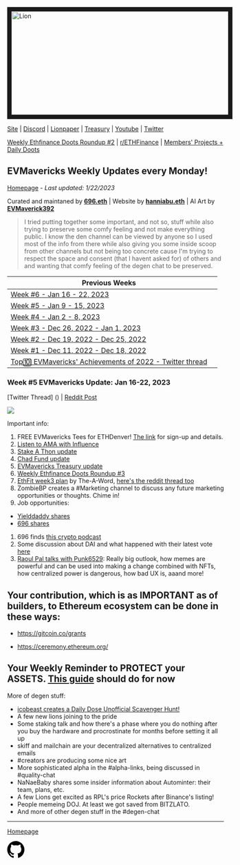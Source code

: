 <meta name="viewport" content="width=device-width,initial-scale=1">
<link rel="stylesheet" href="https://etheralpha.github.io/readme-themes/deep-blue.css">


    
<a href="https://looksrare.org/collections/0x7dDAA898D33D7aB252Ea5F89f96717c47B2fEE6e#items" target="_blank">
    <svg height="40" width="40" aria-hidden="true" viewBox="0 0 16 16" version="1.1" width="32" data-view-component="true" class="octicon octicon-mark-github v-align-left">
      <img src="https://i.imgur.com/aI3pPvn.png" 
alt="Lion" width="640" height="240" border=10" />
</a>    
                                            
                                      
[Site](https://dao.evmavericks.xyz) | [Discord](https://discord.gg/evmavericks) | [Lionpaper](https://mirror.xyz/0xCF68C873D6925F30FFF58E2BdF2D8DA4c9c6f0Be/61meL896f1tgAIwpEyK8UR4OR9eP_igPGKZO5WneN8M) | [Treasury](https://etherscan.io/address/0x29816f59f1c7e1ba69289cf486556929f7743ca2) | [Youtube](https://www.youtube.com/@evmavericks) | [Twitter](https://twitter.com/EVMavericks)
                                              
[Weekly Ethfinance Doots Roundup #2](https://www.youtube.com/watch?v=qIyhvrrMG1s) | [r/ETHFinance](https://www.reddit.com/r/ethfinance/) | [Members' Projects + Daily Doots](https://dailydoots.com/#projects)
                                                                                  
                                              
## EVMavericks Weekly Updates every Monday!
[Homepage](https://evmavericks-weekly.netlify.app) - *Last updated: 1/22/2023*


 
Curated and maintaned by **[696.eth](https://twitter.com/696_eth)** | Website by **[hanniabu.eth](https://etheralpha.org/)** | AI Art by **[EVMaverick392](https://twitter.com/EVMaverick392)**


    
> I tried putting together some important, and not so, stuff while also trying to preserve some comfy feeling and not make everything public. I know the den channel can be viewed by anyone so I used most of the info from there while also giving you some inside scoop from other channels but not being too concrete cause I'm trying to respect the space and consent (that I havent asked for) of others and and wanting that comfy feeling of the degen chat to be preserved.

| Previous Weeks |   |
|--------------|---|
[Week #6 - Jan 16 - 22, 2023](https://week6--evmavericks-weekly.netlify.app)|
[Week #5 - Jan 9 - 15, 2023](https://week5--evmavericks-weekly.netlify.app)|
[Week #4 - Jan 2 - 8, 2023](https://week4--evmavericks-weekly.netlify.app)|
[Week #3 - Dec 26, 2022 - Jan 1, 2023](https://week3--evmavericks-weekly.netlify.app)|
[Week #2 - Dec 19, 2022 - Dec 25, 2022](https://week2--evmavericks-weekly.netlify.app)|
[Week #1 - Dec 11, 2022 - Dec 18, 2022](https://week1--evmavericks-weekly.netlify.app)|
[Top🔟 EVMavericks' Achievements of 2022 - Twitter thread](https://twitter.com/696_eth/status/1609278972193538050)|


### Week #5 EVMavericks Update: Jan 16-22, 2023
                                              
[Twitter Thread] () | [Reddit Post](https://www.reddit.com/r/ethfinance/comments/10j5dkj/daily_general_discussion_january_23_2023/j5ijuli/)

![](https://i.imgur.com/QfJvHxa.png)
                                              
Important info:

1. FREE EVMavericks Tees for ETHDenver! [The link](https://discord.com/channels/963992696387694592/1064925676479729705) for sign-up and details. 
1. [Listen to AMA with Influence](https://spotifyanchor-web.app.link/e/qpvpXvLeHwb) 
1. [Stake A Thon update](https://i.imgur.com/j7Pkpwp.png)
1. [Chad Fund update](https://i.imgur.com/0IhMHPV.png)
1. [EVMavericks Treasury update](https://docs.google.com/spreadsheets/d/1SUlyDlSXU7vG8Us80ssonWoTtneuNTYEE4TIChRSG6E/edit?usp=sharing)
1. [Weekly Ethfinance Doots Roundup #3](https://youtu.be/W4T2x_TomXA)
1. [EthFit week3 plan](https://i.imgur.com/bRw8XYH.png) by The-A-Word, [here's the reddit thread too](https://www.reddit.com/r/EthFitness/comments/zub9d8/rethfitness_lounge)
1. ZombieBP creates a #Marketing channel to discuss any future marketing opportunities or thoughts. Chime in!
1. Job opportunities: 
* [Yielddaddy shares](https://jobs.lever.co/ethereumfoundation/89ff5705-3351-422d-a5d1-b0805e95edec)
* [696 shares](https://www.linkedin.com/jobs/view/3437614612/?refId=59b8f80f-8b98-485d-b84b-81a6f7567e73&trackingId=vNJ3t8fpSzKmItvQpExITQ%3D%3D)
1. 696 finds [this crypto podcast](https://podcasts.google.com/feed/aHR0cHM6Ly9mZWVkcy5tZWdhcGhvbmUuZm0vdW50b2xkc3Rvcmllcw)
1. Some discussion about DAI and what happened with their latest vote [here](https://twitter.com/chrisblec/status/1616118862772158464?s=46&t=enwcrWOGQoednj5tqKuR_w)
1. [Raoul Pal talks with Punk6529](https://www.realvision.com/shows/raoul-pal-adventures-in-crypto/videos/the-world-according-to-punk-6529-mXg5?tab=details): Really big outlook, how memes are powerful and can be used into making a change combined with NFTs, how centralized power is dangerous, how bad UX is, aaand more! 

## Your contribution, which is as IMPORTANT as of builders, to Ethereum ecosystem can be done in these ways:
                                                                    
* https://gitcoin.co/grants
                                              
* https://ceremony.ethereum.org/

## Your Weekly Reminder to PROTECT your ASSETS. [This guide](https://imgur.com/grNPpwN) should do for now

More of degen stuff:

* [icobeast creates a Daily Dose Unofficial Scavenger Hunt!](https://twitter.com/beast_ico/status/1615025368196317190?s=46&t=Dc5H832sZaSt5jmgvcn6eg)
* A few new lions joining to the pride
* Some staking talk and how there's a phase where you do nothing after you buy the hardware and procrostinate for months before setting it all up
* skiff and mailchain are your decentralized alternatives to centralized emails
* #creators are producing some nice art
* More sophisticated alpha in the #alpha-links, being discussed in #quality-chat
* NaNaeBaby shares some insider information about Autominter: their team, plans, etc.
* A few Lions get excited as RPL's price Rockets after Binance's listing!
* People memeing DOJ. At least we got saved from BITZLATO.
* And more of other degen stuff in the #degen-chat
---
                                              
[Homepage](https://evmavericks-weekly.netlify.app)

    
<a id="github-link" href="https://github.com/etheralpha/evm-updates/" target="_blank">
  <svg height="40" width="40" aria-hidden="true" viewBox="0 0 16 16" version="1.1" width="32" data-view-component="true" class="octicon octicon-mark-github v-align-middle">
      <path fill-rule="evenodd" d="M8 0C3.58 0 0 3.58 0 8c0 3.54 2.29 6.53 5.47 7.59.4.07.55-.17.55-.38 0-.19-.01-.82-.01-1.49-2.01.37-2.53-.49-2.69-.94-.09-.23-.48-.94-.82-1.13-.28-.15-.68-.52-.01-.53.63-.01 1.08.58 1.23.82.72 1.21 1.87.87 2.33.66.07-.52.28-.87.51-1.07-1.78-.2-3.64-.89-3.64-3.95 0-.87.31-1.59.82-2.15-.08-.2-.36-1.02.08-2.12 0 0 .67-.21 2.2.82.64-.18 1.32-.27 2-.27.68 0 1.36.09 2 .27 1.53-1.04 2.2-.82 2.2-.82.44 1.1.16 1.92.08 2.12.51.56.82 1.27.82 2.15 0 3.07-1.87 3.75-3.65 3.95.29.25.54.73.54 1.48 0 1.07-.01 1.93-.01 2.2 0 .21.15.46.55.38A8.013 8.013 0 0016 8c0-4.42-3.58-8-8-8z"></path>
  </svg>
</a>



